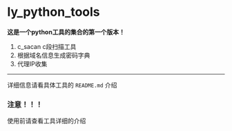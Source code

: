 # ly_python_tools
**这是一个python工具的集合的第一个版本！**
1. c_sacan c段扫描工具 
2. 根据域名信息生成密码字典
3. 代理IP收集
--- 
详细信息请看具体工具的 `README.md` 介绍
### 注意！！！
使用前请查看工具详细的介绍
